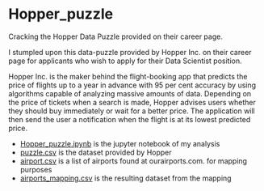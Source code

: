 # Hopper_puzzle
Cracking the Hopper Data Puzzle provided on their career page. 

I stumpled upon this data-puzzle provided by Hopper Inc. on their career page for applicants who wish to apply for their Data Scientist position.

Hopper Inc. is the maker behind the flight-booking app that predicts the price of flights up to a year in advance with 95 per cent accuracy by using algorithms capable of analyzing massive amounts of data. Depending on the price of tickets when a search is made, Hopper advises users whether they should buy immediately or wait for a better price. The application will then send the user a notification when the flight is at its lowest predicted price.

- [Hopper_puzzle.ipynb](https://nbviewer.jupyter.org/github/ckenlam/Hopper_puzzle/blob/master/Hopper_puzzle.ipynb) is the jupyter notebook of my analysis
- [puzzle.csv](https://github.com/ckenlam/Hopper_puzzle/blob/master/puzzle.csv) is the dataset provided by Hopper
- [airport.csv](https://github.com/ckenlam/Hopper_puzzle/blob/master/airports.csv) is a list of airports found at ourairports.com. for mapping purposes
- [airports_mapping.csv](https://github.com/ckenlam/Hopper_puzzle/blob/master/airports_mapping.csv) is the resulting dataset from the mapping

